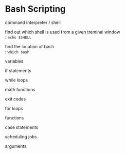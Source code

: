 # Bash Scripting

command interpreter / shell

find out which shell is used from a given treminal window<br>:
`echo $SHELL`

find the location of bash<br>:
`which bash`

variables

if statements

while loops

math functions

exit codes

for loops

functions

case statements

scheduling jobs

arguments
